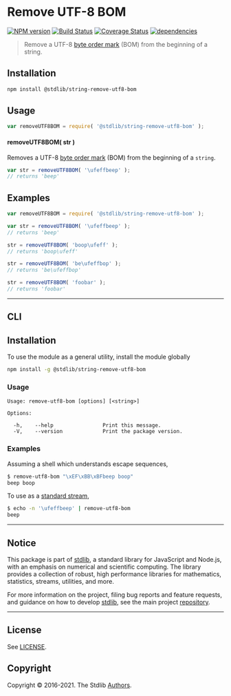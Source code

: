 <!--

@license Apache-2.0

Copyright (c) 2018 The Stdlib Authors.

Licensed under the Apache License, Version 2.0 (the "License");
you may not use this file except in compliance with the License.
You may obtain a copy of the License at

   http://www.apache.org/licenses/LICENSE-2.0

Unless required by applicable law or agreed to in writing, software
distributed under the License is distributed on an "AS IS" BASIS,
WITHOUT WARRANTIES OR CONDITIONS OF ANY KIND, either express or implied.
See the License for the specific language governing permissions and
limitations under the License.

-->

# Remove UTF-8 BOM

[![NPM version][npm-image]][npm-url] [![Build Status][test-image]][test-url] [![Coverage Status][coverage-image]][coverage-url] [![dependencies][dependencies-image]][dependencies-url]

> Remove a UTF-8 [byte order mark][bom] (BOM) from the beginning of a string.

<section class="intro">

</section>

<!-- /.intro -->

<section class="installation">

## Installation

```bash
npm install @stdlib/string-remove-utf8-bom
```

</section>

<section class="usage">

## Usage

```javascript
var removeUTF8BOM = require( '@stdlib/string-remove-utf8-bom' );
```

#### removeUTF8BOM( str )

Removes a UTF-8 [byte order mark][bom] (BOM) from the beginning of a `string`.

```javascript
var str = removeUTF8BOM( '\ufeffbeep' );
// returns 'beep'
```

</section>

<!-- /.usage -->

<section class="examples">

## Examples

<!-- eslint no-undef: "error" -->

```javascript
var removeUTF8BOM = require( '@stdlib/string-remove-utf8-bom' );

var str = removeUTF8BOM( '\ufeffbeep' );
// returns 'beep'

str = removeUTF8BOM( 'boop\ufeff' );
// returns 'boop\ufeff'

str = removeUTF8BOM( 'be\ufeffbop' );
// returns 'be\ufeffbop'

str = removeUTF8BOM( 'foobar' );
// returns 'foobar'
```

</section>

<!-- /.examples -->

* * *

<section class="cli">

## CLI

<section class="installation">

## Installation

To use the module as a general utility, install the module globally

```bash
npm install -g @stdlib/string-remove-utf8-bom
```

</section>

<section class="usage">

### Usage

```text
Usage: remove-utf8-bom [options] [<string>]

Options:

  -h,    --help                Print this message.
  -V,    --version             Print the package version.
```

</section>

<!-- /.usage -->

<section class="examples">

### Examples

Assuming a shell which understands escape sequences,

```bash
$ remove-utf8-bom "\xEF\xBB\xBFbeep boop"
beep boop
```

To use as a [standard stream][standard-streams],

```bash
$ echo -n '\ufeffbeep' | remove-utf8-bom
beep
```

</section>

<!-- /.examples -->

</section>

<!-- /.cli -->


<section class="main-repo" >

* * *

## Notice

This package is part of [stdlib][stdlib], a standard library for JavaScript and Node.js, with an emphasis on numerical and scientific computing. The library provides a collection of robust, high performance libraries for mathematics, statistics, streams, utilities, and more.

For more information on the project, filing bug reports and feature requests, and guidance on how to develop [stdlib][stdlib], see the main project [repository][stdlib].

---

## License

See [LICENSE][stdlib-license].


## Copyright

Copyright &copy; 2016-2021. The Stdlib [Authors][stdlib-authors].

</section>

<!-- /.stdlib -->

<!-- Section for all links. Make sure to keep an empty line after the `section` element and another before the `/section` close. -->

<section class="links">

[npm-image]: http://img.shields.io/npm/v/@stdlib/string-remove-utf8-bom.svg
[npm-url]: https://npmjs.org/package/@stdlib/string-remove-utf8-bom

[test-image]: https://github.com/stdlib-js/string-remove-utf8-bom/actions/workflows/test.yml/badge.svg
[test-url]: https://github.com/stdlib-js/string-remove-utf8-bom/actions/workflows/test.yml

[coverage-image]: https://img.shields.io/codecov/c/github/stdlib-js/string-remove-utf8-bom/main.svg
[coverage-url]: https://codecov.io/github/stdlib-js/string-remove-utf8-bom?branch=main

[dependencies-image]: https://img.shields.io/david/stdlib-js/string-remove-utf8-bom
[dependencies-url]: https://david-dm.org/stdlib-js/string-remove-utf8-bom/main

[stdlib]: https://github.com/stdlib-js/stdlib

[stdlib-authors]: https://github.com/stdlib-js/stdlib/graphs/contributors

[stdlib-license]: https://raw.githubusercontent.com/stdlib-js/string-remove-utf8-bom/main/LICENSE

[bom]: https://en.wikipedia.org/wiki/Byte_order_mark#UTF-8

[standard-streams]: https://en.wikipedia.org/wiki/Standard_streams

</section>

<!-- /.links -->
